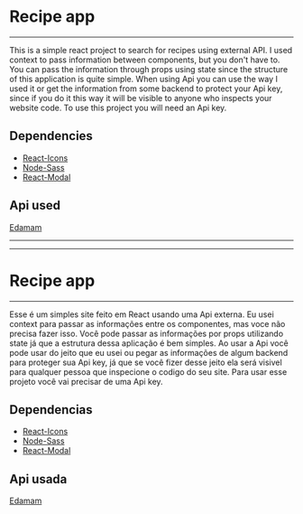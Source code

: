 # Recipe app
---

This is a simple react project to search for recipes using external API.
I used context to pass information between components, but you don't have to. You can pass the information through props using state since the structure of this application is quite simple.
When using Api you can use the way I used it or get the information from some backend to protect your Api key, since if you do it this way it will be visible to anyone who inspects your website code. To use this project you will need an Api key.

## Dependencies

* [React-Icons](https://react-icons.github.io/react-icons/)
* [Node-Sass](https://www.npmjs.com/package/node-sass?activeTab=versions)
* [React-Modal](https://www.npmjs.com/package/react-modal)

## Api used

[Edamam](https://developer.edamam.com/)



---
---

# Recipe app
---

Esse é um simples site feito em React usando uma Api externa.
Eu usei context para passar as informações entre os componentes, mas voce não precisa fazer isso. Você pode passar as informações por props utilizando state já que a estrutura dessa aplicação é bem simples.
Ao usar a Api você pode usar do jeito que eu usei ou pegar as informações de algum backend para proteger sua Api key, já que se você fizer desse jeito ela será visivel para qualquer pessoa que inspecione o codigo do seu site. Para usar esse projeto você vai precisar de uma Api key.

## Dependencias

* [React-Icons](https://react-icons.github.io/react-icons/)
* [Node-Sass](https://www.npmjs.com/package/node-sass?activeTab=versions)
* [React-Modal](https://www.npmjs.com/package/react-modal)

## Api usada

[Edamam](https://developer.edamam.com/)